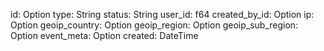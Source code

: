 id: Option<f64>
type: String
status: String
user_id: f64
created_by_id: Option<f64>
ip: Option<String>
geoip_country: Option<String>
geoip_region: Option<String>
geoip_sub_region: Option<String>
event_meta: Option<EventMetaEventMeta>
created: DateTime<Utc>